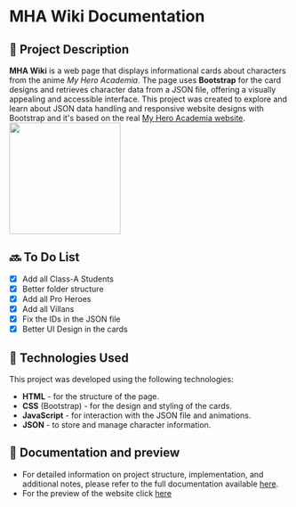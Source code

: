 
# MHA Wiki Documentation

## 📖 Project Description

**MHA Wiki** is a web page that displays informational cards about characters from the anime _My Hero Academia_. 
The page uses **Bootstrap** for the card designs and retrieves character data from a JSON file, offering a visually appealing and accessible interface.
This project was created to explore and learn about JSON data handling and responsive website designs with Bootstrap and it's based on the real [My Hero Academia website](https://heroaca.com/).
</br>
<img src="https://media1.tenor.com/m/fwFci6Y5wyQAAAAd/yagi-toshinori.gif" style="width:200px;">

## 🔜 To Do List

- [x]  Add all Class-A Students
- [x]  Better folder structure
- [X]  Add all Pro Heroes
- [X]  Add all Villans
- [X]  Fix the IDs in the JSON file
- [X]  Better UI Design in the cards

## 🚀 Technologies Used

This project was developed using the following technologies:

-   **HTML** - for the structure of the page.
-   **CSS** (Bootstrap) - for the design and styling of the cards.
-   **JavaScript** - for interaction with the JSON file and animations.
-   **JSON** - to store and manage character information.

## 📜 Documentation and preview

- For detailed information on project structure, implementation, and additional notes, please refer to the full documentation available [here](https://www.notion.so/MHA-Wiki-Documentation-12f2fc3534f680359c56ee95efda8030?pvs=4).
- For the preview of the website click [here](https://mha-wiki.vercel.app/)
